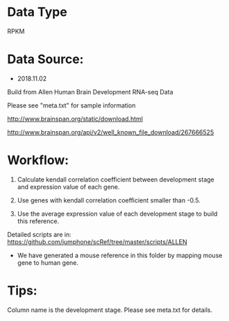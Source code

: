 # Data Type

RPKM

# Data Source:

* 2018.11.02

Build from Allen Human Brain Development RNA-seq Data

Please see "meta.txt" for sample information

http://www.brainspan.org/static/download.html

http://www.brainspan.org/api/v2/well_known_file_download/267666525

# Workflow:

1. Calculate kendall correlation coefficient between development stage and expression value of each gene.

2. Use genes with kendall correlation coefficient smaller than -0.5. 

3. Use the average expression value of each development stage to build this reference.

Detailed scripts are in: https://github.com/jumphone/scRef/tree/master/scripts/ALLEN

* We have generated a mouse reference in this folder by mapping mouse gene to human gene.

# Tips:

Column name is the development stage. Please see meta.txt for details.

